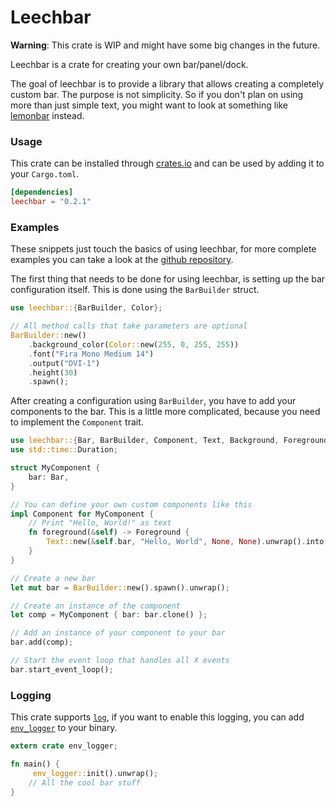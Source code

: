 # Leechbar

**Warning**: This crate is WIP and might have some big changes in the future.

Leechbar is a crate for creating your own bar/panel/dock.

The goal of leechbar is to provide a library that allows creating a completely custom bar.
The purpose is not simplicity. So if you don't plan on using more than just simple text, you might
want to look at something like [lemonbar](https://github.com/LemonBoy/bar) instead.

### Usage

This crate can be installed through [crates.io](https://crates.io/crates/leechbar) and can be
used by adding it to your `Cargo.toml`.

```toml
[dependencies]
leechbar = "0.2.1"
```

### Examples

These snippets just touch the basics of using leechbar, for more complete examples you can take
a look at the [github repository](https://github.com/chrisduerr/leechbar/tree/master/examples).

The first thing that needs to be done for using leechbar, is setting up the bar configuration
itself. This is done using the `BarBuilder` struct.

```rust
use leechbar::{BarBuilder, Color};

// All method calls that take parameters are optional
BarBuilder::new()
    .background_color(Color::new(255, 0, 255, 255))
    .font("Fira Mono Medium 14")
    .output("DVI-1")
    .height(30)
    .spawn();
```

After creating a configuration using `BarBuilder`, you have to add your components to the
bar. This is a little more complicated, because you need to implement the `Component` trait.

```rust
use leechbar::{Bar, BarBuilder, Component, Text, Background, Foreground, Alignment, Width};
use std::time::Duration;

struct MyComponent {
    bar: Bar,
}

// You can define your own custom components like this
impl Component for MyComponent {
    // Print "Hello, World!" as text
    fn foreground(&self) -> Foreground {
        Text::new(&self.bar, "Hello, World", None, None).unwrap().into()
    }
}

// Create a new bar
let mut bar = BarBuilder::new().spawn().unwrap();

// Create an instance of the component
let comp = MyComponent { bar: bar.clone() };

// Add an instance of your component to your bar
bar.add(comp);

// Start the event loop that handles all X events
bar.start_event_loop();
```

### Logging

This crate supports [`log`](https://docs.rs/log), if you want to enable this logging,
you can add [`env_logger`](http://rust-lang-nursery.github.io/log/env_logger) to your binary.

```rust
extern crate env_logger;

fn main() {
     env_logger::init().unwrap();
    // All the cool bar stuff
}
```
